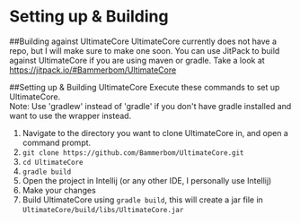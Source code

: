 Setting up & Building
====

##Building against UltimateCore
UltimateCore currently does not have a repo, but I will make sure to make one soon. 
You can use JitPack to build against UltimateCore if you are using maven or gradle. 
Take a look at https://jitpack.io/#Bammerbom/UltimateCore

##Setting up & Building UltimateCore
Execute these commands to set up UltimateCore.<br>
Note: Use 'gradlew' instead of 'gradle' if you don't have gradle installed and want to use the wrapper instead.
1. Navigate to the directory you want to clone UltimateCore in, and open a command prompt.
2. `git clone https://github.com/Bammerbom/UltimateCore.git`
3. `cd UltimateCore`
3. `gradle build`
5. Open the project in Intellij (or any other IDE, I personally use Intellij)
6. Make your changes
7. Build UltimateCore using `gradle build`, this will create a jar file in `UltimateCore/build/libs/UltimateCore.jar`